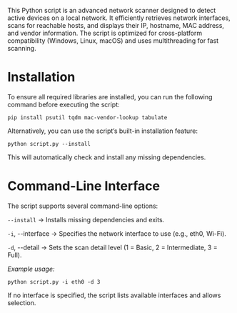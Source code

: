 This Python script is an advanced network scanner designed to detect active devices on a local network. It efficiently retrieves network interfaces, scans for reachable hosts, and displays their IP, hostname, MAC address, and vendor information. The script is optimized for cross-platform compatibility (Windows, Linux, macOS) and uses multithreading for fast scanning.

# Installation
To ensure all required libraries are installed, you can run the following command before executing the script:

```pip install psutil tqdm mac-vendor-lookup tabulate```

Alternatively, you can use the script’s built-in installation feature:

```python script.py --install```

This will automatically check and install any missing dependencies.

# Command-Line Interface
The script supports several command-line options:

```--install``` → Installs missing dependencies and exits.

```-i```, --interface → Specifies the network interface to use (e.g., eth0, Wi-Fi).

```-d```, --detail → Sets the scan detail level (1 = Basic, 2 = Intermediate, 3 = Full).

*Example usage:*

```python script.py -i eth0 -d 3```

If no interface is specified, the script lists available interfaces and allows selection.
